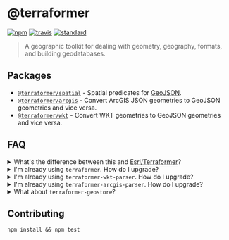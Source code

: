 # @terraformer

[![npm][npm-image]][npm-url]
[![travis][travis-image]][travis-url]
[![standard][standard-image]][standard-url]

[npm-image]: https://img.shields.io/npm/v/@terraformer/arcgis.svg?style=flat-square
[npm-url]: https://www.npmjs.com/package/@terraformer/arcgis
[travis-image]: https://app.travis-ci.com/terraformer-js/terraformer.svg?branch=main
[travis-url]: https://app.travis-ci.com/terraformer-js/terraformer
[standard-image]: https://img.shields.io/badge/code%20style-semistandard-brightgreen.svg?style=flat-square
[standard-url]: http://npm.im/semistandard

> A geographic toolkit for dealing with geometry, geography, formats, and building geodatabases.

## Packages

* [`@terraformer/spatial`](./packages/spatial/README.md) - Spatial predicates for [GeoJSON](https://tools.ietf.org/html/rfc7946).
* [`@terraformer/arcgis`](./packages/arcgis/README.md)  -  Convert ArcGIS JSON geometries to GeoJSON geometries and vice versa.
* [`@terraformer/wkt`](./packages/wkt/README.md) - Convert WKT geometries to GeoJSON geometries and vice versa.

## FAQ

<details>
  <summary>What's the difference between this and <a href="https://github.com/Esri/Terraformer">Esri/Terraformer</a>?</summary>

  Very little!

  This project is a standalone [ES Module](https://developer.mozilla.org/en-US/docs/Web/JavaScript/Guide/Modules) port of the original Terraformer project _without_ the [Primitives](https://terraformer-js.github.io/core/#terraformerprimitive).

  If you found instantiating Primitives tedious or you'd like to [cut down on your bundle size](https://github.com/zakjan/leaflet-lasso/issues/10) by importing only the code from Terraformer that you're actually using, you should consider upgrading.
</details>

<details>
  <summary>I'm already using <code>terraformer</code>. How do I upgrade?</summary>

  Previously it was necessary to instantiate a Terraformer Primitive in order to execute spatial operations
  ```bash
  npm install terraformer
  ```

  ```js
  const Terraformer = require('terraformer')

  const polygon = new Terraformer.Primitive({
    type: "LineString",
    coordinates: [
      [ 100, 0 ], [ -45, 122 ], [ 80, -60 ]
    ]
  })

  polygon.convexHull()
  ```

  Now you'll work directly with raw [GeoJSON](https://tools.ietf.org/html/rfc7946)
  ```
  npm install @terraformer/spatial
  ```
  ```js
  import { convexHull } from '@terraformer/spatial'

  convexHull({
    type: "LineString",
    coordinates: [
      [ 100, 0 ], [ -45, 122 ], [ 80, -60 ]
    ]
  })
  ```

</details>

<details>
  <summary>I'm already using <code>terraformer-wkt-parser</code>. How do I upgrade?</summary>

  Instead of this:
  ```bash
  npm install terraformer-wkt-parser
  ```

  ```js
  var wkt = require('terraformer-wkt-parser')

  // parse a WKT file and turn it into GeoJSON
  wkt.parse('LINESTRING (30 10, 10 30, 40 40)')
  wkt.convert(/* ... */)
  ```

  You'll do this:
  ```
  npm install @terraformer/wkt
  ```
  ```js
  import { wktToGeoJSON, geojsonToWkt } from '@terraformer/wkt'

  wktToGeoJSON(/* ... */)
  geojsonToWKT(/* ... */)
  ```
</details>

<details>
  <summary>I'm already using <code>terraformer-arcgis-parser</code>. How do I upgrade?</summary>

  Instead of this:
  ```bash
  npm install terraformer-arcgis-parser
  ```

  ```js
  var ArcGIS = require('terraformer-arcgis-parser')

  // parse ArcGIS JSON and turn it into GeoJSON
  ArcGIS.parse()
  ArcGIS.convert()
  ```

  You'll do this:
  ```
  npm install @terraformer/wkt
  ```
  ```js
  const { arcgisToGeoJSON, geojsonToArcGIS } from '@terraformer/arcgis'

  arcgisToGeoJSON(/* ... */)
  geojsonToArcGIS(/* ... */)
  ```
</details>

<details>
  <summary>What about <code>terraformer-geostore</code>?</summary>

  This repo does **not** include a port of https://github.com/Esri/terraformer-geostore and there is no plan to tackle it in the future.
  
  Since <code>terraformer-geostore</code> ingests plain ol' [GeoJSON](https://tools.ietf.org/html/rfc7946), you're welcome to keep on using the original code.
</details>

## Contributing

```shell
npm install && npm test
```
